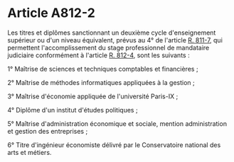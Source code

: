 # Article A812-2

<p>Les titres et diplômes sanctionnant un deuxième cycle d'enseignement supérieur ou d'un niveau équivalent, prévus au 4° de l'article <a href='/code-de-commerce/partie-reglementaire/livre-viii-de-quelques-professions-reglementees/titre-ier-des-administrateurs-judiciaires-des-mandataires-judiciaires-et-des-experts-en-diagnostic-dentreprise/chapitre-ier-des-administrateurs-judiciaires/section-1-de-lacces-a-la-profession/sous-section-2-des-conditions-dinscription-sur-la-liste-des-administrateurs-judiciaires/paragraphe-1-de-lexamen-dacces-au-stage-professionnel-du-stage-professionnel-de-lexamen-daptitude-aux-fonctions-dadministrateur-judiciaire/r811-7.md'>R. 811-7</a>, qui permettent l'accomplissement du stage professionnel de mandataire judiciaire conformément à l'article <a href='/code-de-commerce/partie-reglementaire/livre-viii-de-quelques-professions-reglementees/titre-ier-des-administrateurs-judiciaires-des-mandataires-judiciaires-et-des-experts-en-diagnostic-dentreprise/chapitre-ii-des-mandataires-judiciaires/section-1-de-lacces-a-la-profession/sous-section-2-des-conditions-dinscription-sur-les-listes-de-mandataires-judiciaires/paragraphe-1-de-lexamen-dacces-au-stage-professionnel-du-stage-professionnel-de-lexamen-daptitude-aux-fonctions-de-mandataire-judiciaire/r812-4.md'>R. 812-4</a>, sont les suivants : </p><p>1° Maîtrise de sciences et techniques comptables et financières ; </p><p>2° Maîtrise de méthodes informatiques appliquées à la gestion ; </p><p>3° Maîtrise d'économie appliquée de l'université Paris-IX ; </p><p>4° Diplôme d'un institut d'études politiques ; </p><p>5° Maîtrise d'administration économique et sociale, mention administration et gestion des entreprises ; </p><p>6° Titre d'ingénieur économiste délivré par le Conservatoire national des arts et métiers.</p>